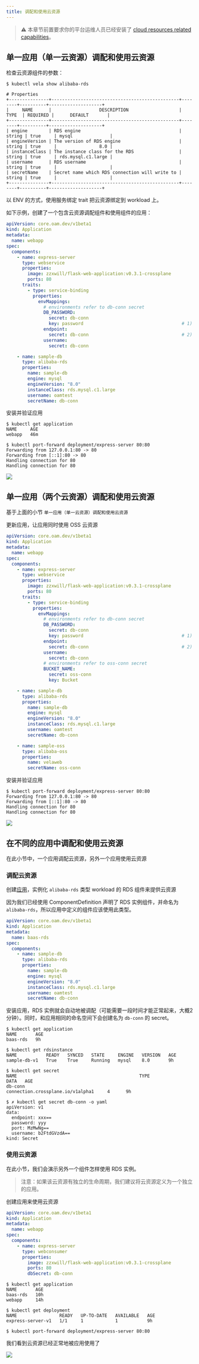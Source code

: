 ```yaml
---
title: 调配和使用云资源
---
```


> ⚠️ 本章节前置要求你的平台运维人员已经安装了 [cloud resources related capabilities](../platform-engineers/cloud-services)。

## 单一应用（单一云资源）调配和使用云资源

检查云资源组件的参数：

```shell
$ kubectl vela show alibaba-rds

# Properties
+---------------+------------------------------------------------+--------+----------+--------------------+
|     NAME      |                  DESCRIPTION                   |  TYPE  | REQUIRED |      DEFAULT       |
+---------------+------------------------------------------------+--------+----------+--------------------+
| engine        | RDS engine                                     | string | true     | mysql              |
| engineVersion | The version of RDS engine                      | string | true     |                8.0 |
| instanceClass | The instance class for the RDS                 | string | true     | rds.mysql.c1.large |
| username      | RDS username                                   | string | true     |                    |
| secretName    | Secret name which RDS connection will write to | string | true     |                    |
+---------------+------------------------------------------------+--------+----------+--------------------+
```

以 ENV 的方式，使用服务绑定 trait 把云资源绑定到 workload 上。

如下示例，创建了一个包含云资源调配组件和使用组件的应用：

```yaml
apiVersion: core.oam.dev/v1beta1
kind: Application
metadata:
  name: webapp
spec:
  components:
    - name: express-server
      type: webservice
      properties:
        image: zzxwill/flask-web-application:v0.3.1-crossplane
        ports: 80
      traits:
        - type: service-binding
          properties:
            envMappings:
              # environments refer to db-conn secret
              DB_PASSWORD:
                secret: db-conn
                key: password                                     # 1) If the env name is different from secret key, secret key has to be set.
              endpoint:
                secret: db-conn                                   # 2) If the env name is the same as the secret key, secret key can be omitted.
              username:
                secret: db-conn

    - name: sample-db
      type: alibaba-rds
      properties:
        name: sample-db
        engine: mysql
        engineVersion: "8.0"
        instanceClass: rds.mysql.c1.large
        username: oamtest
        secretName: db-conn

```

安装并验证应用

```shell
$ kubectl get application
NAME     AGE
webapp   46m

$ kubectl port-forward deployment/express-server 80:80
Forwarding from 127.0.0.1:80 -> 80
Forwarding from [::1]:80 -> 80
Handling connection for 80
Handling connection for 80
```

![](../resources/crossplane-visit-application.jpg)

## 单一应用（两个云资源）调配和使用云资源

基于上面的小节 `单一应用（单一云资源）调配和使用云资源`

更新应用，让应用同时使用 OSS 云资源

```yaml
apiVersion: core.oam.dev/v1beta1
kind: Application
metadata:
  name: webapp
spec:
  components:
    - name: express-server
      type: webservice
      properties:
        image: zzxwill/flask-web-application:v0.3.1-crossplane
        ports: 80
      traits:
        - type: service-binding
          properties:
            envMappings:
              # environments refer to db-conn secret
              DB_PASSWORD:
                secret: db-conn
                key: password                                     # 1) If the env name is different from secret key, secret key has to be set.
              endpoint:
                secret: db-conn                                   # 2) If the env name is the same as the secret key, secret key can be omitted.
              username:
                secret: db-conn
              # environments refer to oss-conn secret
              BUCKET_NAME:
                secret: oss-conn
                key: Bucket

    - name: sample-db
      type: alibaba-rds
      properties:
        name: sample-db
        engine: mysql
        engineVersion: "8.0"
        instanceClass: rds.mysql.c1.large
        username: oamtest
        secretName: db-conn

    - name: sample-oss
      type: alibaba-oss
      properties:
        name: velaweb
        secretName: oss-conn
```

安装并验证应用

```shell
$ kubectl port-forward deployment/express-server 80:80
Forwarding from 127.0.0.1:80 -> 80
Forwarding from [::1]:80 -> 80
Handling connection for 80
Handling connection for 80
```

![](../resources/crossplane-visit-application-v2.jpg)

## 在不同的应用中调配和使用云资源

在此小节中，一个应用调配云资源，另外一个应用使用云资源

### 调配云资源

创建[应用](../application)，实例化 `alibaba-rds` 类型 workload 的 RDS 组件来提供云资源

因为我们已经使用 ComponentDefinition 声明了 RDS 实例组件，并命名为 `alibaba-rds`，所以应用中定义的组件应该使用此类型。

```yaml
apiVersion: core.oam.dev/v1beta1
kind: Application
metadata:
  name: baas-rds
spec:
  components:
    - name: sample-db
      type: alibaba-rds
      properties:
        name: sample-db
        engine: mysql
        engineVersion: "8.0"
        instanceClass: rds.mysql.c1.large
        username: oamtest
        secretName: db-conn
```

安装应用，RDS 实例就会自动地被调配（可能需要一段时间才能正常起来，大概2分钟）。同时，和应用相同的命名空间下会创建名为 `db-conn` 的 secret。

```shell
$ kubectl get application
NAME       AGE
baas-rds   9h

$ kubectl get rdsinstance
NAME           READY   SYNCED   STATE     ENGINE   VERSION   AGE
sample-db-v1   True    True     Running   mysql    8.0       9h

$ kubectl get secret
NAME                                              TYPE                                  DATA   AGE
db-conn                                           connection.crossplane.io/v1alpha1     4      9h

$ ✗ kubectl get secret db-conn -o yaml
apiVersion: v1
data:
  endpoint: xxx==
  password: yyy
  port: MzMwNg==
  username: b2FtdGVzdA==
kind: Secret
```

### 使用云资源

在此小节，我们会演示另外一个组件怎样使用 RDS 实例。

> 注意：如果该云资源有独立的生命周期，我们建议将云资源定义为一个独立的应用。

创建应用来使用云资源

```yaml
apiVersion: core.oam.dev/v1beta1
kind: Application
metadata:
  name: webapp
spec:
  components:
    - name: express-server
      type: webconsumer
      properties:
        image: zzxwill/flask-web-application:v0.3.1-crossplane
        ports: 80
        dbSecret: db-conn
```

```shell
$ kubectl get application
NAME       AGE
baas-rds   10h
webapp     14h

$ kubectl get deployment
NAME                READY   UP-TO-DATE   AVAILABLE   AGE
express-server-v1   1/1     1            1           9h

$ kubectl port-forward deployment/express-server 80:80
```

我们看到云资源已经正常地被应用使用了

![](../../resources/crossplane-visit-application.jpg)
